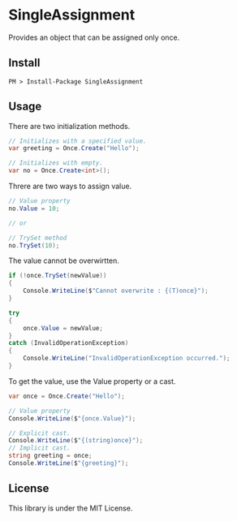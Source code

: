 # SingleAssignment
Provides an object that can be assigned only once.

## Install
~~~
PM > Install-Package SingleAssignment
~~~

## Usage
There are two initialization methods.
```csharp
// Initializes with a specified value.
var greeting = Once.Create("Hello");

// Initializes with empty.
var no = Once.Create<int>();
```

Threre are two ways to assign value.
```csharp
// Value property
no.Value = 10;

// or

// TrySet method
no.TrySet(10);
```

The value cannot be overwirtten.
```csharp
if (!once.TrySet(newValue))
{
    Console.WriteLine($"Cannot overwrite : {(T)once}");
}

try
{
    once.Value = newValue;
}
catch (InvalidOperationException)
{
    Console.WriteLine("InvalidOperationException occurred.");
}
```

To get the value, use the Value property or a cast.
```csharp
var once = Once.Create("Hello");

// Value property
Console.WriteLine($"{once.Value}");

// Explicit cast.
Console.WriteLine($"{(string)once}");
// Implicit cast.
string greeting = once;
Console.WriteLine($"{greeting}");
```

## License
This library is under the MIT License.
